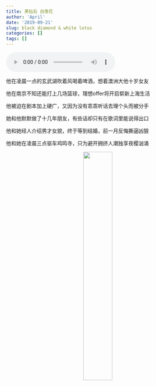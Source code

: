 ```yaml
---
title: 黑钻石 白莲花
author: 'April'
date: '2019-09-21'
slug: black diamond & white lotus
categories: []
tags: []
---
```


<audio controls="controls">
	<source src="http://music.163.com/song/media/outer/url?id=488267311.mp3" type="audio/mpeg" />
	Your browser does not support the audio element.
</audio>

他在凌晨一点的玄武湖吹着风喝着啤酒，想着澳洲大他十岁女友

他在南京不知还能打上几场篮球，理想offer将开启崭新上海生活

他被迫在剧本加上硬广，又因为没有乖乖听话去理个头而被分手

她和他默默做了十几年朋友，有些话却只有在歌词里能说得出口

他和她经人介绍男才女貌，终于等到结婚，前一月反悔撕逼凶狠

他和她在凌晨三点驱车鸡鸣寺，只为避开拥挤人潮独享夜樱汹涌

<div align="center"><img src="/figure/2019-09-21/fig2.jpg" width="40%" \></div>
